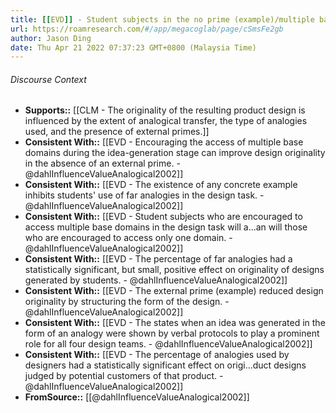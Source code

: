 ```yaml
---
title: [[EVD]] - Student subjects in the no prime (example)/multiple base of analogies condition produced designs that were statistically more original than the other combinations of w/ and w/o primes and single base/multiple bases of analogies. - [[@dahlInfluenceValueAnalogical2002]]
url: https://roamresearch.com/#/app/megacoglab/page/cSmsFe2gb
author: Jason Ding
date: Thu Apr 21 2022 07:37:23 GMT+0800 (Malaysia Time)
---
```




###### Discourse Context

- **Supports::** [[CLM - The originality of the resulting product design is influenced by the extent of analogical transfer, the type of analogies used, and the presence of external primes.]]
- **Consistent With::** [[EVD - Encouraging the access of multiple base domains during the idea-generation stage can improve design originality in the absence of an external prime. - @dahlInfluenceValueAnalogical2002]]
- **Consistent With::** [[EVD - The existence of any concrete example inhibits students' use of far analogies in the design task. - @dahlInfluenceValueAnalogical2002]]
- **Consistent With::** [[EVD - Student subjects who are encouraged to access multiple base domains in the design task will a...an will those who are encouraged to access only one domain. - @dahlInfluenceValueAnalogical2002]]
- **Consistent With::** [[EVD - The percentage of far analogies had a statistically significant, but small, positive effect on originality of designs generated by students. - @dahlInfluenceValueAnalogical2002]]
- **Consistent With::** [[EVD - The external prime (example) reduced design originality by structuring the form of the design. - @dahlInfluenceValueAnalogical2002]]
- **Consistent With::** [[EVD - The states when an idea was generated in the form of an analogy were shown by verbal protocols to play a prominent role for all four design teams. - @dahlInfluenceValueAnalogical2002]]
- **Consistent With::** [[EVD - The percentage of analogies used by designers had a statistically significant effect on origi...duct designs judged by potential customers of that product. - @dahlInfluenceValueAnalogical2002]]
- **FromSource::** [[@dahlInfluenceValueAnalogical2002]]
